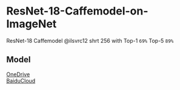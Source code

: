 # ResNet-18-Caffemodel-on-ImageNet
ResNet-18 Caffemodel @ilsvrc12 shrt 256 with Top-1 `69%` Top-5 `89%`<br>

## Model
[OneDrive](https://1drv.ms/u/s!Av1MQK8mV3J8btF8hWlK9D8LGrk)<br>
[BaiduCloud](http://pan.baidu.com/s/1jI5LeQy)
